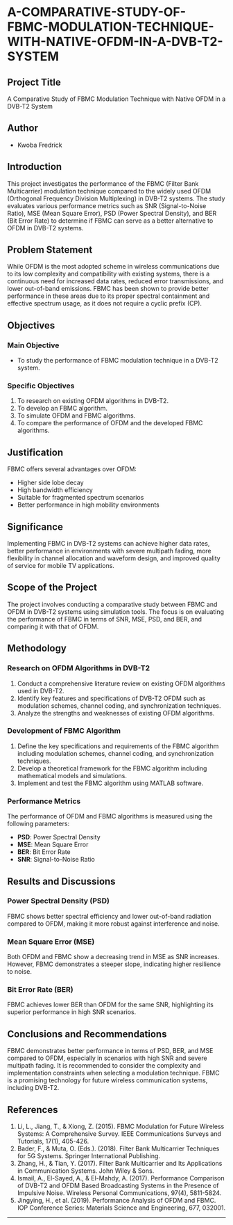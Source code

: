 # A-COMPARATIVE-STUDY-OF-FBMC-MODULATION-TECHNIQUE-WITH-NATIVE-OFDM-IN-A-DVB-T2-SYSTEM

## Project Title
A Comparative Study of FBMC Modulation Technique with Native OFDM in a DVB-T2 System

## Author
- Kwoba Fredrick 

## Introduction
This project investigates the performance of the FBMC (Filter Bank Multicarrier) modulation technique compared to the widely used OFDM (Orthogonal Frequency Division Multiplexing) in DVB-T2 systems. The study evaluates various performance metrics such as SNR (Signal-to-Noise Ratio), MSE (Mean Square Error), PSD (Power Spectral Density), and BER (Bit Error Rate) to determine if FBMC can serve as a better alternative to OFDM in DVB-T2 systems.

## Problem Statement
While OFDM is the most adopted scheme in wireless communications due to its low complexity and compatibility with existing systems, there is a continuous need for increased data rates, reduced error transmissions, and lower out-of-band emissions. FBMC has been shown to provide better performance in these areas due to its proper spectral containment and effective spectrum usage, as it does not require a cyclic prefix (CP).

## Objectives
### Main Objective
- To study the performance of FBMC modulation technique in a DVB-T2 system.

### Specific Objectives
1. To research on existing OFDM algorithms in DVB-T2.
2. To develop an FBMC algorithm.
3. To simulate OFDM and FBMC algorithms.
4. To compare the performance of OFDM and the developed FBMC algorithms.

## Justification
FBMC offers several advantages over OFDM:
- Higher side lobe decay
- High bandwidth efficiency
- Suitable for fragmented spectrum scenarios
- Better performance in high mobility environments

## Significance
Implementing FBMC in DVB-T2 systems can achieve higher data rates, better performance in environments with severe multipath fading, more flexibility in channel allocation and waveform design, and improved quality of service for mobile TV applications.

## Scope of the Project
The project involves conducting a comparative study between FBMC and OFDM in DVB-T2 systems using simulation tools. The focus is on evaluating the performance of FBMC in terms of SNR, MSE, PSD, and BER, and comparing it with that of OFDM.

## Methodology
### Research on OFDM Algorithms in DVB-T2
1. Conduct a comprehensive literature review on existing OFDM algorithms used in DVB-T2.
2. Identify key features and specifications of DVB-T2 OFDM such as modulation schemes, channel coding, and synchronization techniques.
3. Analyze the strengths and weaknesses of existing OFDM algorithms.

### Development of FBMC Algorithm
1. Define the key specifications and requirements of the FBMC algorithm including modulation schemes, channel coding, and synchronization techniques.
2. Develop a theoretical framework for the FBMC algorithm including mathematical models and simulations.
3. Implement and test the FBMC algorithm using MATLAB software.

### Performance Metrics
The performance of OFDM and FBMC algorithms is measured using the following parameters:
- **PSD**: Power Spectral Density
- **MSE**: Mean Square Error
- **BER**: Bit Error Rate
- **SNR**: Signal-to-Noise Ratio

## Results and Discussions
### Power Spectral Density (PSD)
FBMC shows better spectral efficiency and lower out-of-band radiation compared to OFDM, making it more robust against interference and noise.

### Mean Square Error (MSE)
Both OFDM and FBMC show a decreasing trend in MSE as SNR increases. However, FBMC demonstrates a steeper slope, indicating higher resilience to noise.

### Bit Error Rate (BER)
FBMC achieves lower BER than OFDM for the same SNR, highlighting its superior performance in high SNR scenarios.

## Conclusions and Recommendations
FBMC demonstrates better performance in terms of PSD, BER, and MSE compared to OFDM, especially in scenarios with high SNR and severe multipath fading. It is recommended to consider the complexity and implementation constraints when selecting a modulation technique. FBMC is a promising technology for future wireless communication systems, including DVB-T2.

## References
1. Li, L., Jiang, T., & Xiong, Z. (2015). FBMC Modulation for Future Wireless Systems: A Comprehensive Survey. IEEE Communications Surveys and Tutorials, 17(1), 405-426.
2. Bader, F., & Muta, O. (Eds.). (2018). Filter Bank Multicarrier Techniques for 5G Systems. Springer International Publishing.
3. Zhang, H., & Tian, Y. (2017). Filter Bank Multicarrier and Its Applications in Communication Systems. John Wiley & Sons.
4. Ismail, A., El-Sayed, A., & El-Mahdy, A. (2017). Performance Comparison of DVB-T2 and OFDM Based Broadcasting Systems in the Presence of Impulsive Noise. Wireless Personal Communications, 97(4), 5811-5824.
5. Jingying, H., et al. (2019). Performance Analysis of OFDM and FBMC. IOP Conference Series: Materials Science and Engineering, 677, 032001.

---
